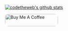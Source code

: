[![codetheweb's github stats](https://github-readme-stats.vercel.app/api?username=codetheweb)](https://github.com/anuraghazra/github-readme-stats)

<a href="https://www.buymeacoffee.com/maxisom" target="_blank"><img src="https://cdn.buymeacoffee.com/buttons/default-orange.png" alt="Buy Me A Coffee" height="41" width="174" style="border-radius: 10px"></a>
